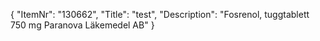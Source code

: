 {
  "ItemNr": "130662",
  "Title": "test",
  "Description": "Fosrenol, tuggtablett 750 mg Paranova Läkemedel AB"
}